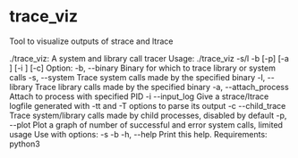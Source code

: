# trace_viz
Tool to visualize outputs of strace and ltrace

./trace_viz: A system and library call tracer
Usage: ./trace_viz -s/l -b <binary> [-p] [-a <PID>] [-i <logfile>] [-c]
Option:
    -b, --binary
        Binary for which to trace library or system calls
    -s, --system
        Trace system calls made by the specified binary
    -l, --library
        Trace library calls made by the specified binary
    -a, --attach_process
        Attach to process with specified PID
    -i --input_log
        Give a strace/ltrace logfile generated with -tt and -T options to parse its output 
    -c --child_trace
        Trace system/library calls made by child processes, disabled by default
    -p, --plot
        Plot a graph of number of successful and error system calls, limited usage
        Use with options: -s -b
    -h, --help
        Print this help.
Requirements: python3
